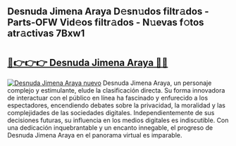 ## Desnuda Jimena Araya D𝚎sn𝚞dos filtr𝚊dos - Parts-OFW Vid𝚎os filtr𝚊dos - N𝚞evas f𝚘tos atr𝚊ctivas 7Bxw1

# <h2><a href="http://mbati9.tromn.icu/?c=Desnuda+Jimena+Araya">🔗👉👉👉 Desnuda Jimena Araya 🔗🔗</a></h2>

[![Desnuda Jimena Araya nuevo](https://i.imgur.com/pEAQMta.gif)](http://mbati9.tromn.icu/?c=Desnuda+Jimena+Araya)
Desnuda Jimena Araya, un personaje complejo y estimulante, elude la clasificación directa. Su forma innovadora de interactuar con el público en línea ha fascinado y enfurecido a los espectadores, encendiendo debates sobre la privacidad, la moralidad y las complejidades de las sociedades digitales. Independientemente de sus decisiones futuras, su influencia en los medios digitales es indiscutible. Con una dedicación inquebrantable y un encanto innegable, el progreso de Desnuda Jimena Araya en el panorama virtual es imparable.

